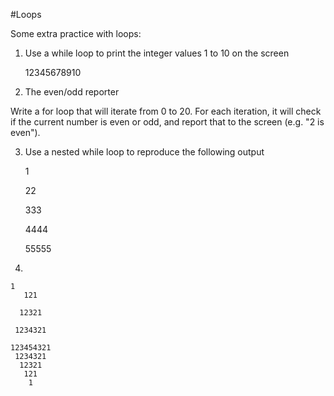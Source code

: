 #Loops 

Some extra practice with loops:


1. Use a while loop to print the integer values 1 to 10 on the screen

	12345678910

2. The even/odd reporter

Write a for loop that will iterate from 0 to 20. For each iteration, it will check if the current number is even or odd, and report that to the screen (e.g. "2 is even").

3. Use a nested while loop to reproduce the following output

	1
	
	22
	
	333
	
	4444
	
	55555
	
4.  

	1
       121
      
      12321
      
     1234321
     
    123454321
     1234321
      12321
       121
        1
